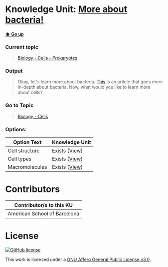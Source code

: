 # Knowledge Unit: [More about bacteria!](../../knowledge_units/biology-cells-prokaryotes/more-about-bacteria.md)

#### [:arrow_up: Go up](../../topics/biology-cells-prokaryotes.md)
### Current topic
> [Biology - Cells - Prokaryotes](../../topics/biology-cells-prokaryotes.md)
### Output
> Okay, let&#039;s learn more about bacteria. [This](https://www.medicalnewstoday.com/articles/157973#types) is an article that goes more in-depth about bacteria. Now, what would you like to learn more about cells?
### Go to Topic
> [Biology - Cells](../../topics/biology-cells.md)

### Options: 

| Option Text | Knowledge Unit |
| - | - |  
| Cell structure  |  Exists ([View](../../knowledge_units/biology-cells/cell-structure.md))  |  
| Cell types  |  Exists ([View](../../knowledge_units/biology-cells/cell-types.md))  |  
| Macromolecules  |  Exists ([View](../../knowledge_units/biology-cells/macromolecules.md))  | 

# Contributors

| Contributor/s to this KU |
| - | 
| American School of Barcelona |

# License
[![GitHub license](https://img.shields.io/github/license/inbrainz/cerebro)](https://github.com/inbrainz/cerebro/blob/master/LICENSE)

This work is licensed under a [GNU Affero General Public License v3.0](https://www.gnu.org/licenses/agpl-3.0.txt).